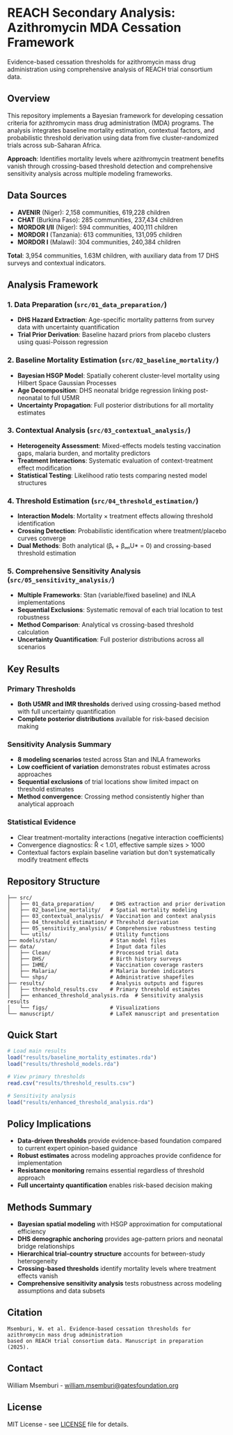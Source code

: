 # REACH Secondary Analysis: Azithromycin MDA Cessation Framework

Evidence-based cessation thresholds for azithromycin mass drug administration using comprehensive analysis of REACH trial consortium data.

## Overview

This repository implements a Bayesian framework for developing cessation criteria for azithromycin mass drug administration (MDA) programs. The analysis integrates baseline mortality estimation, contextual factors, and probabilistic threshold derivation using data from five cluster-randomized trials across sub-Saharan Africa.

**Approach**: Identifies mortality levels where azithromycin treatment benefits vanish through crossing-based threshold detection and comprehensive sensitivity analysis across multiple modeling frameworks.

## Data Sources

- **AVENIR** (Niger): 2,158 communities, 619,228 children
- **CHAT** (Burkina Faso): 285 communities, 237,434 children  
- **MORDOR I/II** (Niger): 594 communities, 400,111 children
- **MORDOR I** (Tanzania): 613 communities, 131,095 children
- **MORDOR I** (Malawi): 304 communities, 240,384 children

**Total**: 3,954 communities, 1.63M children, with auxiliary data from 17 DHS surveys and contextual indicators.

## Analysis Framework

### 1. Data Preparation (`src/01_data_preparation/`)
- **DHS Hazard Extraction**: Age-specific mortality patterns from survey data with uncertainty quantification
- **Trial Prior Derivation**: Baseline hazard priors from placebo clusters using quasi-Poisson regression

### 2. Baseline Mortality Estimation (`src/02_baseline_mortality/`)
- **Bayesian HSGP Model**: Spatially coherent cluster-level mortality using Hilbert Space Gaussian Processes
- **Age Decomposition**: DHS neonatal bridge regression linking post-neonatal to full U5MR
- **Uncertainty Propagation**: Full posterior distributions for all mortality estimates

### 3. Contextual Analysis (`src/03_contextual_analysis/`)
- **Heterogeneity Assessment**: Mixed-effects models testing vaccination gaps, malaria burden, and mortality predictors
- **Treatment Interactions**: Systematic evaluation of context-treatment effect modification
- **Statistical Testing**: Likelihood ratio tests comparing nested model structures

### 4. Threshold Estimation (`src/04_threshold_estimation/`)
- **Interaction Models**: Mortality × treatment effects allowing threshold identification
- **Crossing Detection**: Probabilistic identification where treatment/placebo curves converge
- **Dual Methods**: Both analytical (βₜ + βₘₜU* = 0) and crossing-based threshold estimation

### 5. Comprehensive Sensitivity Analysis (`src/05_sensitivity_analysis/`)
- **Multiple Frameworks**: Stan (variable/fixed baseline) and INLA implementations
- **Sequential Exclusions**: Systematic removal of each trial location to test robustness
- **Method Comparison**: Analytical vs crossing-based threshold calculation
- **Uncertainty Quantification**: Full posterior distributions across all scenarios

## Key Results

### Primary Thresholds
- **Both U5MR and IMR thresholds** derived using crossing-based method with full uncertainty quantification
- **Complete posterior distributions** available for risk-based decision making

### Sensitivity Analysis Summary
- **8 modeling scenarios** tested across Stan and INLA frameworks  
- **Low coefficient of variation** demonstrates robust estimates across approaches
- **Sequential exclusions** of trial locations show limited impact on threshold estimates
- **Method convergence**: Crossing method consistently higher than analytical approach

### Statistical Evidence
- Clear treatment-mortality interactions (negative interaction coefficients)
- Convergence diagnostics: R̂ < 1.01, effective sample sizes > 1000
- Contextual factors explain baseline variation but don't systematically modify treatment effects

## Repository Structure

```
├── src/
│   ├── 01_data_preparation/     # DHS extraction and prior derivation
│   ├── 02_baseline_mortality/   # Spatial mortality modeling  
│   ├── 03_contextual_analysis/  # Vaccination and context analysis
│   ├── 04_threshold_estimation/ # Threshold derivation
│   ├── 05_sensitivity_analysis/ # Comprehensive robustness testing
│   └── utils/                   # Utility functions
├── models/stan/                 # Stan model files
├── data/                        # Input data files
│   ├── Clean/                   # Processed trial data
│   ├── DHS/                     # Birth history surveys
│   ├── IHME/                    # Vaccination coverage rasters
│   ├── Malaria/                 # Malaria burden indicators
│   └── shps/                    # Administrative shapefiles
├── results/                     # Analysis outputs and figures
│   ├── threshold_results.csv    # Primary threshold estimates
│   ├── enhanced_threshold_analysis.rda  # Sensitivity analysis results
│   └── figs/                    # Visualizations
└── manuscript/                  # LaTeX manuscript and presentation
```

## Quick Start

```r
# Load main results
load("results/baseline_mortality_estimates.rda")
load("results/threshold_models.rda")

# View primary thresholds
read.csv("results/threshold_results.csv")

# Sensitivity analysis
load("results/enhanced_threshold_analysis.rda")
```

## Policy Implications

- **Data-driven thresholds** provide evidence-based foundation compared to current expert opinion-based guidance
- **Robust estimates** across modeling approaches provide confidence for implementation  
- **Resistance monitoring** remains essential regardless of threshold approach
- **Full uncertainty quantification** enables risk-based decision making

## Methods Summary

- **Bayesian spatial modeling** with HSGP approximation for computational efficiency
- **DHS demographic anchoring** provides age-pattern priors and neonatal bridge relationships
- **Hierarchical trial-country structure** accounts for between-study heterogeneity
- **Crossing-based thresholds** identify mortality levels where treatment effects vanish
- **Comprehensive sensitivity analysis** tests robustness across modeling assumptions and data subsets

## Citation

```
Msemburi, W. et al. Evidence-based cessation thresholds for azithromycin mass drug administration 
based on REACH trial consortium data. Manuscript in preparation (2025).
```

## Contact

William Msemburi - william.msemburi@gatesfoundation.org

## License

MIT License - see [LICENSE](LICENSE) file for details.